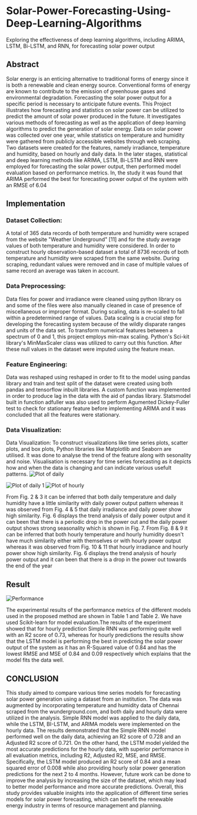 # Solar-Power-Forecasting-Using-Deep-Learning-Algorithms
Exploring the effectiveness of deep learning algorithms, including ARIMA, LSTM, Bi-LSTM, and RNN, for forecasting solar power output
## Abstract

Solar energy is an enticing alternative to traditional forms of energy since it is both a renewable and clean energy source. Conventional forms of energy are known to contribute to the emission of greenhouse gases and environmental degradation. Forecasting the solar power output for a specific period is necessary to anticipate future events. This Project illustrates how forecasting and statistics on solar power can be utilized to predict the amount of solar power produced in the future. It investigates various methods of forecasting as well as the application of deep learning algorithms to predict the generation of solar energy. Data on solar power was collected over one year, while statistics on temperature and humidity were gathered from publicly accessible websites through web scraping. Two datasets were created for the features, namely irradiance, temperature and humidity, based on hourly and daily data. In the later stages, statistical and deep learning methods like ARIMA, LSTM, Bi-LSTM and RNN were employed for forecasting the solar power output, then performed model evaluation based on performance metrics. In, the study it was found that ARIMA performed the best for forecasting power output of the system with an RMSE of 6.04


## Implementation

### Dataset Collection:
A total of 365 data records of both temperature and humidity were scraped from the website "Weather Underground" [11] and for the study average values of both temperature and humidity were considered. In order to construct hourly observation-based dataset a total of 8736 records of both temperature and humidity were scraped from the same website. During scraping, redundant values were removed and in case of multiple values of same record an average was taken in account.
### Data Preprocessing:
Data files for power and irradiance were cleaned using python library os and some of the files were also manually cleaned in case of presence of miscellaneous or improper format.
During scaling, data is re-scaled to fall within a predetermined range of values. Data scaling is a crucial step for developing the forecasting system because of the wildly disparate ranges and units of the data set. To transform numerical features between a spectrum of 0 and 1, this project employs min-max scaling. Python's Sci-kit library's MinMaxScaler class was utilized to carry out this function. After these null values in the dataset were imputed using the feature mean.
### Feature Engineering:
Data was reshaped using reshaped in order to fit to the model using pandas library and train and test split of the dataset were created using both pandas and tensorflow inbuilt libraries. A custom function was implemented in order to produce lag in the data with the aid of pandas library. Statsmodel built in function adfuller was also used to perform Agumented Dickey-Fuller test to check for stationary feature before implementing ARIMA and it was concluded that all the features were stationary.
### Data Visualization:
Data Visualization: To construct visualizations like time series plots, scatter plots, and box plots, Python libraries like Matplotlib and Seaborn are utilised. It was done to analyse the trend of the feature along with sesonality and noise. Visualisation is necessary for time series forecasting as it depicts how and when the data is changing and can indicate various usefult patterns.
![Plot of daily](https://github.com/chirag1902/Solar-Power-Forecasting-Using-Deep-Learning-Algorithms/assets/71887495/3384247a-5cd8-49f5-b05f-e54a4b308bc3)

![Plot of daily 1](https://github.com/chirag1902/Solar-Power-Forecasting-Using-Deep-Learning-Algorithms/assets/71887495/644333be-c64a-4027-8df6-3620140b8c5f)
![Plot of hourly](https://github.com/chirag1902/Solar-Power-Forecasting-Using-Deep-Learning-Algorithms/assets/71887495/c73182ac-1b37-4c59-8260-5b863f2aca65)

From Fig. 2 & 3 it can be inferred that both daily temperature and daily humidity have a little similarity with daily power output pattern whereas it was observed from Fig. 4 & 5 that daily irradiance and daily power show high similarity. Fig. 6 displays the trend analysis of daily power output and it can been that there is a periodic drop in the power out and the daily power output shows strong seasonality which is shown in Fig. 7.
From Fig. 8 & 9 it can be inferred that both hourly temperature and hourly humidity doesn't have much similarity either with themselves or with hourly power output whereas it was observed from Fig. 10 & 11 that hourly irradiance and hourly power show high similarity. Fig. 6 displays the trend analysis of hourly power output and it can been that there is a drop in the power out towards the end of the year

## Result
![Performance](https://github.com/chirag1902/Solar-Power-Forecasting-Using-Deep-Learning-Algorithms/assets/71887495/dddbbb14-1ec5-4f6c-86fb-940b664aad30)

The experimental results of the performance metrics of the different models used in the proposed method are shown in Table 1 and Table 2. We have used Scikit-learn for model evaluation.The results of the experiment showed that for hourly prediction Simple RNN was performing quite well with an R2 score of 0.73, whereas for hourly predictions the results show that the LSTM model is performing the best in predicting the solar power output of the system as it has an R-Squared value of 0.84 and has the lowest RMSE and MSE of 0.84 and 0.09 respectively which explains that the model fits the data well.

## CONCLUSION
This study aimed to compare various time series models for forecasting solar power generation using a dataset from an institution. The data was augmented by incorporating temperature and humidity data of Chennai scraped from the wunderground.com, and both daily and hourly data were utilized in the analysis. Simple RNN model was applied to the daily data, while the LSTM, BI-LSTM, and ARIMA models were implemented on the hourly data.
The results demonstrated that the Simple RNN model performed well on the daily data, achieving an R2 score of 0.728 and an Adjusted R2 score of 0.721. On the other hand, the LSTM model yielded the most accurate predictions for the hourly data, with superior performance in all evaluation metrics, including R2, Adjusted R2, MSE, and RMSE. Specifically, the LSTM model produced an R2 score of 0.84 and a mean squared error of 0.008 while also providing hourly solar power generation predictions for the next 2 to 4 months. However, future work can be done to improve the analysis by increasing the size of the dataset, which may lead to better model performance and more accurate predictions. Overall, this study provides valuable insights into the application of different time series models for solar power forecasting, which can benefit the renewable energy industry in terms of resource management and planning.
